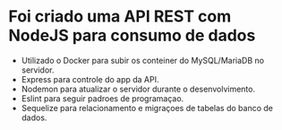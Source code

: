 # Foi criado uma  API REST com NodeJS para consumo de dados
 
- Utilizado o Docker para subir os conteiner do MySQL/MariaDB no servidor.
- Express para controle do app da API.
- Nodemon para atualizar o servidor durante o desenvolvimento.
- Eslint para seguir padroes de programaçao.
- Sequelize para relacionamento e migraçoes de tabelas do banco de dados.
